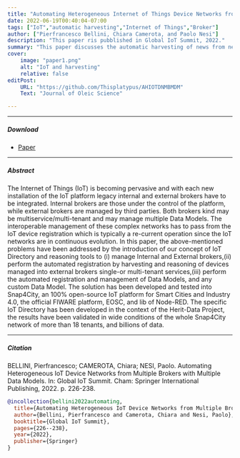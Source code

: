 ```yaml
---
title: "Automating Heterogeneous Internet of Things Device Networks from Multiple Brokers with Multiple Data Models " 
date: 2022-06-19T00:40:04-07:00
tags: ["IoT","automatic harvesting","Internet of Things","Broker"]
author: ["Pierfrancesco Bellini, Chiara Camerota, and Paolo Nesi"]
description: "This paper ris pubblished in Global IoT Summit, 2022." 
summary: "This paper discusses the automatic harvesting of news from new devices to integrate into existing IoT systems." 
cover:
    image: "paper1.png"
    alt: "IoT and harvesting"
    relative: false
editPost:
    URL: "https://github.com/Thisplatypus/AHIOTDNMBMDM"
    Text: "Journal of Oleic Science"

---
```


---

##### Download

+ [Paper](paper1.pdf)

---

##### Abstract

The Internet of Things (IoT) is becoming pervasive and with each new installation of the IoT platform legacy internal and external brokers have to be integrated. Internal brokers are those under the control of the platform, while external brokers are managed by third parties. Both brokers kind may be multiservice/multi-tenant and may manage multiple Data Models. The interoperable management of these complex networks has to pass from the IoT device registration which is typically a re-current operation since the IoT networks are in continuous evolution. In this paper, the above-mentioned problems have been addressed by the introduction of our concept of IoT Directory and reasoning tools to (i) manage Internal and External brokers,(ii) perform the automated registration by harvesting and reasoning of devices managed into external brokers single-or multi-tenant services,(iii) perform the automated registration and management of Data Models, and any custom Data Model. The solution has been developed and tested into Snap4City, an 100% open-source IoT platform for Smart Cities and Industry 4.0, the official FIWARE platform, EOSC, and lib of Node-RED. The specific IoT Directory has been developed in the context of the Herit-Data Project, the results have been validated in wide conditions of the whole Snap4City network of more than 18 tenants, and billions of data.

---

##### Citation

BELLINI, Pierfrancesco; CAMEROTA, Chiara; NESI, Paolo. Automating Heterogeneous IoT Device Networks from Multiple Brokers with Multiple Data Models. In: Global IoT Summit. Cham: Springer International Publishing, 2022. p. 226-238.

```BibTeX
@incollection{bellini2022automating,
  title={Automating Heterogeneous IoT Device Networks from Multiple Brokers with Multiple Data Models},
  author={Bellini, Pierfrancesco and Camerota, Chiara and Nesi, Paolo},
  booktitle={Global IoT Summit},
  pages={226--238},
  year={2022},
  publisher={Springer}
}
```
